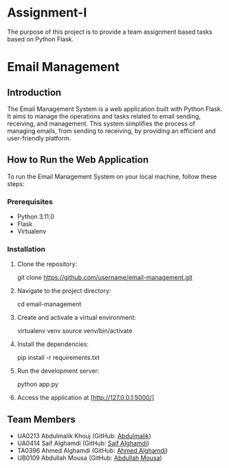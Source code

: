 # Assignment-I
The purpose of this project is to provide a team assignment based tasks based on Python Flask. 

# Email Management 

## Introduction
The Email Management System is a web application built with Python Flask. It aims to manage the operations and tasks related to email sending, receiving, and management. This system simplifies the process of managing emails, from sending to receiving, by providing an efficient and user-friendly platform.

## How to Run the Web Application
To run the Email Management System on your local machine, follow these steps:

### Prerequisites
- Python 3.11.0
- Flask
- Virtualenv

### Installation
1. Clone the repository:
   
    git clone https://github.com/username/email-management.git
   
2. Navigate to the project directory:
   
    cd email-management
   
3. Create and activate a virtual environment:
   
    virtualenv venv
    source venv/bin/activate
   
4. Install the dependencies:
   
    pip install -r requirements.txt
   
5. Run the development server:
   
    python app.py

6. Access the application at [http://127.0.0.1:5000/]

## Team Members
- UA0213 Abdulmalik Khouj (GitHub: [Abdulmalik](https://github.com/AbdulmalikKhouj))
- UA0414 Saif Alghamdi (GitHub: [Saif Alghamdi](https://github.com/SaifAlghamdi123))
- TA0396 Ahmed Alghamdi (GitHub: [Ahmed Alghamdi](https://github.com/ahmedalghamdi123))
- UB0109 Abdullah Mousa (GitHub: [Abdullah Mousa](https://github.com/AbdullahMousa123))
